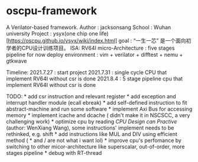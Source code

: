 # oscpu-framework
A Verilator-based framework.
Author : jacksonsang
School : Wuhan university
Project : ysyx(one chip one life)[https://oscpu.github.io/ysyx/wiki/index.html]
goal : “一生一芯” 是一个面向初学者的CPU设计训练项目。
ISA: RV64I
micro-Architecture : five stages pipeline for now
deploy environment : vim + verilator + difftest + nemu + gtkwave

Timeline:
2021.7.27 : start project
2021.7.31 : single cycle CPU that implement RV64I without csr is done
2021.8.4  : 5 stage pipeline cpu that implement RV64I without csr is done

TODO:
	* add csr instruction and relevant register
	* add exception and interrupt handler module (ecall ebreak)
	* add self-defined instruction to fit abstract-machine and run some software
	* implement Axi Bus for accessing memory
	* implement icache and dcache ( didn't make it in NSCSCC, a very challenging work)
	* optimize cpu by reading *CPU Design can Practive* (author: WenXiang Wang), some instructions' implement needs to be rethinked, e.g. shift
	* add instructions like MUL and DIV using efficient method ( * and / are not what i want lol)
	* improve cpu's perfomance by switching to other micor-architecture like superscalar, out-of-order, more stages pipeline
	* debug with RT-thread
	

